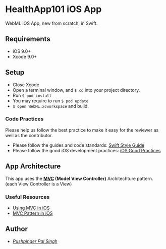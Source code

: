 # HealthApp101 iOS App

WebML iOS App, new from scratch, in Swift.


## Requirements

- iOS 9.0+
- Xcode 9.0+

## Setup
- Close Xcode
- Open a terminal window, and `$ cd` into your project directory.
- Run `$ pod install`
- You may require to run `$ pod update`
- `$ open WebML.xcworkspace` and build.

### Code Practices
Please help us follow the best practice to make it easy for the reviewer as well as the contributor.
* Please follow the guides and code standards: [Swift Style Guide](https://github.com/linkedin/swift-style-guide)
* Please follow the good iOS development practices: [iOS Good Practices](https://github.com/futurice/ios-good-practices)

## App Architecture

This app uses the **[MVC](https://www.raywenderlich.com/1000705-model-view-controller-mvc-in-ios-a-modern-approach) (Model View Controller)** Architechture pattern. (each View Controller is a View)


### Useful Resources

* [Using MVC in iOS](https://www.raywenderlich.com/1000705-model-view-controller-mvc-in-ios-a-modern-approach)
* [MVC Pattern in iOS](https://developer.apple.com/library/archive/documentation/General/Conceptual/DevPedia-CocoaCore/MVC.html)

## Author

* *[Pushpinder Pal Singh](https://github.com/pushpinderpalsingh)*


